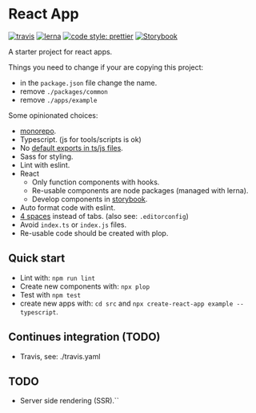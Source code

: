 # React App

[![travis](https://api.travis-ci.com/DWethmar/react-app.svg?branch=master)](https://travis-ci.com/DWethmar/react-app)
[![lerna](https://img.shields.io/badge/maintained%20with-lerna-cc00ff.svg)](https://lerna.js.org/)
[![code style: prettier](https://img.shields.io/badge/code_style-prettier-ff69b4.svg?style=flat-square)](https://github.com/prettier/prettier)
[![Storybook](https://cdn.jsdelivr.net/gh/storybooks/brand@master/badge/badge-storybook.svg)](https://storybook.js.org/)

A starter project for react apps.

Things you need to change if your are copying this project:

-   in the `package.json` file change the name.
-   remove `./packages/common`
-   remove `./apps/example`

Some opinionated choices:

-   [monorepo](https://lerna.js.org/).
-   Typescript. (js for tools/scripts is ok)
-   No [default exports in ts/js files](https://basarat.gitbooks.io/typescript/docs/tips/defaultIsBad.html).
-   Sass for styling.
-   Lint with eslint.
-   React
    -   Only function components with hooks.
    -   Re-usable components are node packages (managed with lerna).
    -   Develop components in [storybook](https://storybook.js.org/).
-   Auto format code with eslint.
-   [4 spaces](https://github.com/typescript-eslint/typescript-eslint/blob/master/packages/eslint-plugin/docs/rules/indent.md) instead of tabs. (also see: `.editorconfig`)
-   Avoid `index.ts` or `index.js` files.
-   Re-usable code should be created with plop.

## Quick start

-   Lint with: `npm run lint`
-   Create new components with: `npx plop`
-   Test with `npm test`
-   create new apps with: `cd src` and `npx create-react-app example --typescript`.

## Continues integration (TODO)

-   Travis, see: ./travis.yaml

## TODO

-   Server side rendering (SSR).``
